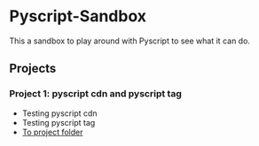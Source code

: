 # Pyscript-Sandbox
This a sandbox to play around with Pyscript to see what it can do.

## Projects

### Project 1: pyscript cdn and pyscript tag
- Testing pyscript cdn
- Testing pyscript tag
- <a href="https://github.com/son-n-pham/Pyscript-Sandbox/tree/main/projects/01_hello_world">To project folder</a>
